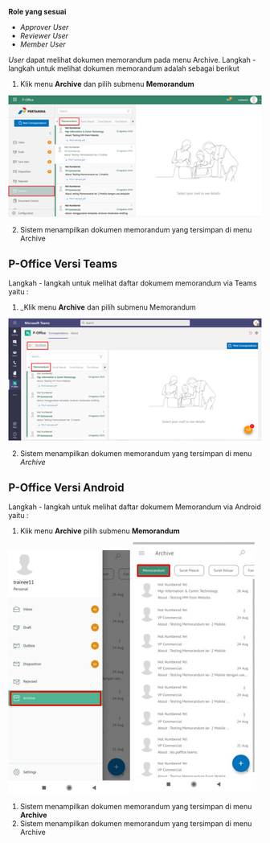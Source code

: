 **Role yang sesuai**

- *Approver User*
- *Reviewer User*
- *Member User*

*User* dapat melihat dokumen memorandum pada menu Archive. Langkah - langkah untuk melihat dokumen memorandum adalah sebagai berikut

1. Klik menu **Archive** dan pilih submenu **Memorandum**

![gambar](Archive/AR_Web/AR02.png)

2. Sistem menampilkan dokumen memorandum yang tersimpan di menu Archive



## **P-Office Versi Teams**

Langkah - langkah untuk melihat daftar dokumem memorandum via Teams yaitu :

1. _Klik menu **Archive** dan pilih submenu Memorandum

![gambar](Archive/AR_Teams/AR02.png)

 2. Sistem menampilkan dokumen memorandum yang tersimpan di menu _Archive_



## **P-Office Versi Android**

Langkah - langkah untuk melihat daftar dokumem Memorandum via Android yaitu :


1. Klik menu **Archive** pilih submenu **Memorandum**
   
![gambar](Archive/AR_Android/MM/A01.jpg) ![gambar](Archive/AR_Android/MM/A02.jpg)

1. Sistem menampilkan dokumen memorandum yang tersimpan di menu **Archive**
2. Sistem menampilkan dokumen memorandum yang tersimpan di menu Archive
